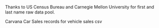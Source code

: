 Thanks to US Census Bureau and Carnegie Mellon University for first and last name raw data pool.

Carvana Car Sales records for vehicle sales csv